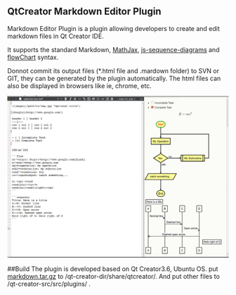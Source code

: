## QtCreator Markdown Editor Plugin

Markdown Editor Plugin is a plugin allowing developers to create and edit markdown files in Qt Creator IDE.

It supports the standard Markdown, [MathJax](https://www.mathjax.org/), [js-sequence-diagrams](https://bramp.github.io/js-sequence-diagrams/)
 and [flowChart](http://flowchart.js.org/) syntax.
 
Donnot commit its output files (*.html file and .mardown folder) to SVN or GIT, they can be generated by the plugin automatically. The html files can also be displayed in browsers like ie, chrome, etc.

![Introduction](/Introduction.png)

##Build
The plugin is developed based on Qt Creator3.6, Ubuntu OS. put [markdown.tar.gz](/markdown.tar.gz) to /qt-creator-dir/share/qtcreator/. And put other files to /qt-creator-src/src/plugins/ .

